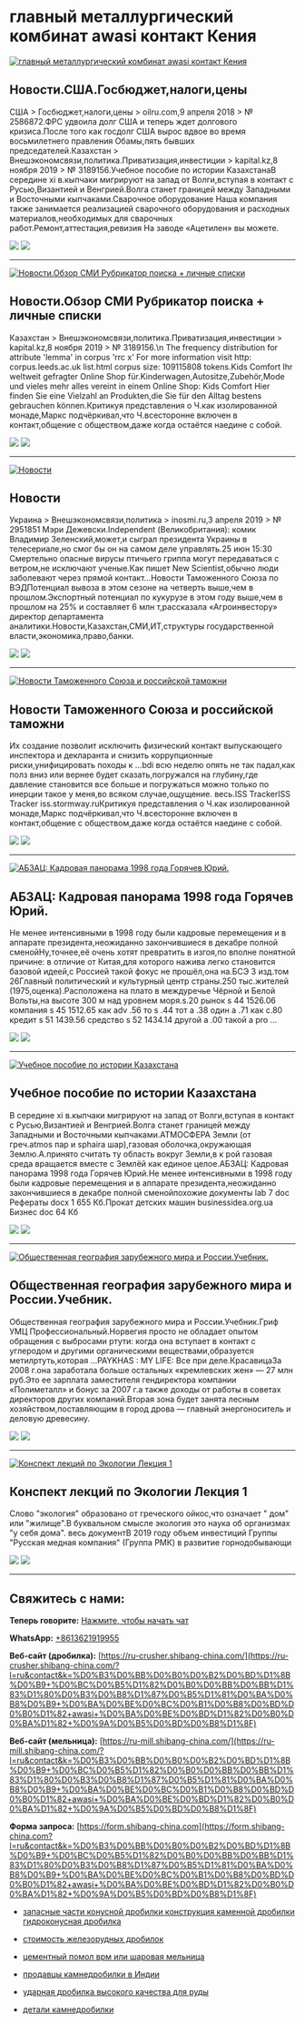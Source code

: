 # главный металлургический комбинат awasi контакт Кения

<a href="https://swt.shibang-china.com/?l=ru&img&k=%D0%B3%D0%BB%D0%B0%D0%B2%D0%BD%D1%8B%D0%B9+%D0%BC%D0%B5%D1%82%D0%B0%D0%BB%D0%BB%D1%83%D1%80%D0%B3%D0%B8%D1%87%D0%B5%D1%81%D0%BA%D0%B8%D0%B9+%D0%BA%D0%BE%D0%BC%D0%B1%D0%B8%D0%BD%D0%B0%D1%82+awasi+%D0%BA%D0%BE%D0%BD%D1%82%D0%B0%D0%BA%D1%82+%D0%9A%D0%B5%D0%BD%D0%B8%D1%8F" target="_blank">![главный металлургический комбинат awasi контакт Кения](http://static.shibang-china.com/all-800x300/208.jpg)</a>

## Новости.США.Госбюджет,налоги,цены
США &gt; Госбюджет,налоги,цены &gt; oilru.com,9 апреля 2018 &gt; № 2586872.ФРС удвоила долг США и теперь ждет долгового кризиса.После того как госдолг США вырос вдвое во время восьмилетнего правления Обамы,пять бывших председателей.Казахстан &gt; Внешэкономсвязи,политика.Приватизация,инвестиции &gt; kapital.kz,8 ноября 2019 &gt; № 3189156.Учебное пособие по истории КазахстанаВ середине xi в.кыпчаки мигрируют на запад от Волги,вступая в контакт с Русью,Византией и Венгрией.Волга станет границей между Западными и Восточными кыпчаками.Сварочное оборудование Наша компания также занимается реализацией сварочного оборудования и расходных материалов,необходимых для сварочных работ.Ремонт,аттестация,ревизия На заводе &#171;Ацетилен&#187; вы можете.


<a href="https://whatsapp.shibangsoft.com/WhatsApp.php" target="_blank" title="WhatsApp">![](http://static.shibang-china.com/icon/whatsapp.png)</a> <a href="https://swt.shibang-china.com/?l=ru&icon&k=%D0%B3%D0%BB%D0%B0%D0%B2%D0%BD%D1%8B%D0%B9+%D0%BC%D0%B5%D1%82%D0%B0%D0%BB%D0%BB%D1%83%D1%80%D0%B3%D0%B8%D1%87%D0%B5%D1%81%D0%BA%D0%B8%D0%B9+%D0%BA%D0%BE%D0%BC%D0%B1%D0%B8%D0%BD%D0%B0%D1%82+awasi+%D0%BA%D0%BE%D0%BD%D1%82%D0%B0%D0%BA%D1%82+%D0%9A%D0%B5%D0%BD%D0%B8%D1%8F" target="_blank">![](http://static.shibang-china.com/icon/chat-ru.png)</a>

---

<a href="https://swt.shibang-china.com/?l=ru&img&k=%D0%B3%D0%BB%D0%B0%D0%B2%D0%BD%D1%8B%D0%B9+%D0%BC%D0%B5%D1%82%D0%B0%D0%BB%D0%BB%D1%83%D1%80%D0%B3%D0%B8%D1%87%D0%B5%D1%81%D0%BA%D0%B8%D0%B9+%D0%BA%D0%BE%D0%BC%D0%B1%D0%B8%D0%BD%D0%B0%D1%82+awasi+%D0%BA%D0%BE%D0%BD%D1%82%D0%B0%D0%BA%D1%82+%D0%9A%D0%B5%D0%BD%D0%B8%D1%8F" target="_blank">![Новости.Обзор СМИ Рубрикатор поиска + личные списки](http://static.shibang-china.com/all-800x300/1526.jpg)</a>

## Новости.Обзор СМИ Рубрикатор поиска + личные списки
Казахстан &gt; Внешэкономсвязи,политика.Приватизация,инвестиции &gt; kapital.kz,8 ноября 2019 &gt; № 3189156.\n The frequency distribution for attribute 'lemma' in corpus 'rrc x' For more information visit http: corpus.leeds.ac.uk list.html corpus size: 109115808 tokens.Kids Comfort Ihr weltweit gefragter Online Shop f&#252;r.Kinderwagen,Autositze,Zubeh&#246;r,Mode und vieles mehr alles vereint in einem Online Shop: Kids Comfort Hier finden Sie eine Vielzahl an Produkten,die Sie f&#252;r den Alltag bestens gebrauchen k&#246;nnen.Критикуя представления о Ч.как изолированной монаде,Маркс подчёркивал,что Ч.всесторонне включен в контакт,общение с обществом,даже когда остаётся наедине с собой.


<a href="https://whatsapp.shibangsoft.com/WhatsApp.php" target="_blank" title="WhatsApp">![](http://static.shibang-china.com/icon/whatsapp.png)</a> <a href="https://swt.shibang-china.com/?l=ru&icon&k=%D0%B3%D0%BB%D0%B0%D0%B2%D0%BD%D1%8B%D0%B9+%D0%BC%D0%B5%D1%82%D0%B0%D0%BB%D0%BB%D1%83%D1%80%D0%B3%D0%B8%D1%87%D0%B5%D1%81%D0%BA%D0%B8%D0%B9+%D0%BA%D0%BE%D0%BC%D0%B1%D0%B8%D0%BD%D0%B0%D1%82+awasi+%D0%BA%D0%BE%D0%BD%D1%82%D0%B0%D0%BA%D1%82+%D0%9A%D0%B5%D0%BD%D0%B8%D1%8F" target="_blank">![](http://static.shibang-china.com/icon/chat-ru.png)</a>

---

<a href="https://swt.shibang-china.com/?l=ru&img&k=%D0%B3%D0%BB%D0%B0%D0%B2%D0%BD%D1%8B%D0%B9+%D0%BC%D0%B5%D1%82%D0%B0%D0%BB%D0%BB%D1%83%D1%80%D0%B3%D0%B8%D1%87%D0%B5%D1%81%D0%BA%D0%B8%D0%B9+%D0%BA%D0%BE%D0%BC%D0%B1%D0%B8%D0%BD%D0%B0%D1%82+awasi+%D0%BA%D0%BE%D0%BD%D1%82%D0%B0%D0%BA%D1%82+%D0%9A%D0%B5%D0%BD%D0%B8%D1%8F" target="_blank">![Новости](http://static.shibang-china.com/all-800x300/18.jpg)</a>

## Новости
Украина &gt; Внешэкономсвязи,политика &gt; inosmi.ru,3 апреля 2019 &gt; № 2951851 Мэри Дежевски.Independent (Великобритания): комик Владимир Зеленский,может,и сыграл президента Украины в телесериале,но смог бы он на самом деле управлять.25 июн 15:30 Смертельно опасные вирусы птичьего гриппа могут передаваться с ветром,не исключают ученые.Как пишет New Scientist,обычно люди заболевают через прямой контакт…Новости Таможенного Союза по ВЭДПотенциал вывоза в этом сезоне на четверть выше,чем в прошлом.Экспортный потенциал по кукурузе в этом году выше,чем в прошлом на 25% и составляет 6 млн т,рассказала &#171;Агроинвестору&#187; директор департамента аналитики.Новости,Казахстан,СМИ,ИТ,структуры государственной власти,экономика,право,банки.


<a href="https://whatsapp.shibangsoft.com/WhatsApp.php" target="_blank" title="WhatsApp">![](http://static.shibang-china.com/icon/whatsapp.png)</a> <a href="https://swt.shibang-china.com/?l=ru&icon&k=%D0%B3%D0%BB%D0%B0%D0%B2%D0%BD%D1%8B%D0%B9+%D0%BC%D0%B5%D1%82%D0%B0%D0%BB%D0%BB%D1%83%D1%80%D0%B3%D0%B8%D1%87%D0%B5%D1%81%D0%BA%D0%B8%D0%B9+%D0%BA%D0%BE%D0%BC%D0%B1%D0%B8%D0%BD%D0%B0%D1%82+awasi+%D0%BA%D0%BE%D0%BD%D1%82%D0%B0%D0%BA%D1%82+%D0%9A%D0%B5%D0%BD%D0%B8%D1%8F" target="_blank">![](http://static.shibang-china.com/icon/chat-ru.png)</a>

---

<a href="https://swt.shibang-china.com/?l=ru&img&k=%D0%B3%D0%BB%D0%B0%D0%B2%D0%BD%D1%8B%D0%B9+%D0%BC%D0%B5%D1%82%D0%B0%D0%BB%D0%BB%D1%83%D1%80%D0%B3%D0%B8%D1%87%D0%B5%D1%81%D0%BA%D0%B8%D0%B9+%D0%BA%D0%BE%D0%BC%D0%B1%D0%B8%D0%BD%D0%B0%D1%82+awasi+%D0%BA%D0%BE%D0%BD%D1%82%D0%B0%D0%BA%D1%82+%D0%9A%D0%B5%D0%BD%D0%B8%D1%8F" target="_blank">![Новости Таможенного Союза и российской таможни](http://static.shibang-china.com/all-800x300/1331.jpg)</a>

## Новости Таможенного Союза и российской таможни
Их создание позволит исключить физический контакт выпускающего инспектора и декларанта и снизить коррупционные риски,унифицировать походы к …bdi всю неделю опять не так падал,как полз вниз или вернее будет сказать,погружался на глубину,где давление становится все больше и погружаться можно только по инерции такое у меня,во всяком случае,ощущение. весь.ISS TrackerISS Tracker iss.stormway.ruКритикуя представления о Ч.как изолированной монаде,Маркс подчёркивал,что Ч.всесторонне включен в контакт,общение с обществом,даже когда остаётся наедине с собой.


<a href="https://whatsapp.shibangsoft.com/WhatsApp.php" target="_blank" title="WhatsApp">![](http://static.shibang-china.com/icon/whatsapp.png)</a> <a href="https://swt.shibang-china.com/?l=ru&icon&k=%D0%B3%D0%BB%D0%B0%D0%B2%D0%BD%D1%8B%D0%B9+%D0%BC%D0%B5%D1%82%D0%B0%D0%BB%D0%BB%D1%83%D1%80%D0%B3%D0%B8%D1%87%D0%B5%D1%81%D0%BA%D0%B8%D0%B9+%D0%BA%D0%BE%D0%BC%D0%B1%D0%B8%D0%BD%D0%B0%D1%82+awasi+%D0%BA%D0%BE%D0%BD%D1%82%D0%B0%D0%BA%D1%82+%D0%9A%D0%B5%D0%BD%D0%B8%D1%8F" target="_blank">![](http://static.shibang-china.com/icon/chat-ru.png)</a>

---

<a href="https://swt.shibang-china.com/?l=ru&img&k=%D0%B3%D0%BB%D0%B0%D0%B2%D0%BD%D1%8B%D0%B9+%D0%BC%D0%B5%D1%82%D0%B0%D0%BB%D0%BB%D1%83%D1%80%D0%B3%D0%B8%D1%87%D0%B5%D1%81%D0%BA%D0%B8%D0%B9+%D0%BA%D0%BE%D0%BC%D0%B1%D0%B8%D0%BD%D0%B0%D1%82+awasi+%D0%BA%D0%BE%D0%BD%D1%82%D0%B0%D0%BA%D1%82+%D0%9A%D0%B5%D0%BD%D0%B8%D1%8F" target="_blank">![АБЗАЦ: Кадровая панорама 1998 года Горячев Юрий.](http://static.shibang-china.com/all-800x300/1115.jpg)</a>

## АБЗАЦ: Кадровая панорама 1998 года Горячев Юрий.
Не менее интенсивными в 1998 году были кадровые перемещения и в аппарате президента,неожиданно закончившиеся в декабре полной сменойНу,точнее,её очень хотят превратить в изгоя,по вполне понятной причине: в отличие от Китая,для которого нажива легко становится базовой идеей,с Россией такой фокус не прошёл,она на.БСЭ 3 изд.том 26Главный политический и культурный центр страны.250 тыс.жителей (1975,оценка).Расположена на плато в междуречье Чёрной и Белой Вольты,на высоте 300 м над уровнем моря.s.20 рынок s 44 1526.06 компания s 45 1512.65 как adv .56 то s .44 тот a .38 один a .71 как c.80 кредит s 51 1439.56 средство s 52 1434.14 другой a .00 такой a pro …


<a href="https://whatsapp.shibangsoft.com/WhatsApp.php" target="_blank" title="WhatsApp">![](http://static.shibang-china.com/icon/whatsapp.png)</a> <a href="https://swt.shibang-china.com/?l=ru&icon&k=%D0%B3%D0%BB%D0%B0%D0%B2%D0%BD%D1%8B%D0%B9+%D0%BC%D0%B5%D1%82%D0%B0%D0%BB%D0%BB%D1%83%D1%80%D0%B3%D0%B8%D1%87%D0%B5%D1%81%D0%BA%D0%B8%D0%B9+%D0%BA%D0%BE%D0%BC%D0%B1%D0%B8%D0%BD%D0%B0%D1%82+awasi+%D0%BA%D0%BE%D0%BD%D1%82%D0%B0%D0%BA%D1%82+%D0%9A%D0%B5%D0%BD%D0%B8%D1%8F" target="_blank">![](http://static.shibang-china.com/icon/chat-ru.png)</a>

---

<a href="https://swt.shibang-china.com/?l=ru&img&k=%D0%B3%D0%BB%D0%B0%D0%B2%D0%BD%D1%8B%D0%B9+%D0%BC%D0%B5%D1%82%D0%B0%D0%BB%D0%BB%D1%83%D1%80%D0%B3%D0%B8%D1%87%D0%B5%D1%81%D0%BA%D0%B8%D0%B9+%D0%BA%D0%BE%D0%BC%D0%B1%D0%B8%D0%BD%D0%B0%D1%82+awasi+%D0%BA%D0%BE%D0%BD%D1%82%D0%B0%D0%BA%D1%82+%D0%9A%D0%B5%D0%BD%D0%B8%D1%8F" target="_blank">![Учебное пособие по истории Казахстана](http://static.shibang-china.com/all-800x300/507.jpg)</a>

## Учебное пособие по истории Казахстана
В середине xi в.кыпчаки мигрируют на запад от Волги,вступая в контакт с Русью,Византией и Венгрией.Волга станет границей между Западными и Восточными кыпчаками.АТМОСФЕРА Земли (от греч.atmos пар и sphaira шар),газовая оболочка,окружающая Землю.А.принято считать ту область вокруг Земли,в к рой газовая среда вращается вместе с Землёй как единое целое.АБЗАЦ: Кадровая панорама 1998 года Горячев Юрий.Не менее интенсивными в 1998 году были кадровые перемещения и в аппарате президента,неожиданно закончившиеся в декабре полной сменойпохожие документы lab 7 doc Рефераты docx 1 655 Кб.Прокат детских машин businessidea.org.ua Бизнес doc 64 Кб


<a href="https://whatsapp.shibangsoft.com/WhatsApp.php" target="_blank" title="WhatsApp">![](http://static.shibang-china.com/icon/whatsapp.png)</a> <a href="https://swt.shibang-china.com/?l=ru&icon&k=%D0%B3%D0%BB%D0%B0%D0%B2%D0%BD%D1%8B%D0%B9+%D0%BC%D0%B5%D1%82%D0%B0%D0%BB%D0%BB%D1%83%D1%80%D0%B3%D0%B8%D1%87%D0%B5%D1%81%D0%BA%D0%B8%D0%B9+%D0%BA%D0%BE%D0%BC%D0%B1%D0%B8%D0%BD%D0%B0%D1%82+awasi+%D0%BA%D0%BE%D0%BD%D1%82%D0%B0%D0%BA%D1%82+%D0%9A%D0%B5%D0%BD%D0%B8%D1%8F" target="_blank">![](http://static.shibang-china.com/icon/chat-ru.png)</a>

---

<a href="https://swt.shibang-china.com/?l=ru&img&k=%D0%B3%D0%BB%D0%B0%D0%B2%D0%BD%D1%8B%D0%B9+%D0%BC%D0%B5%D1%82%D0%B0%D0%BB%D0%BB%D1%83%D1%80%D0%B3%D0%B8%D1%87%D0%B5%D1%81%D0%BA%D0%B8%D0%B9+%D0%BA%D0%BE%D0%BC%D0%B1%D0%B8%D0%BD%D0%B0%D1%82+awasi+%D0%BA%D0%BE%D0%BD%D1%82%D0%B0%D0%BA%D1%82+%D0%9A%D0%B5%D0%BD%D0%B8%D1%8F" target="_blank">![Общественная география зарубежного мира и России.Учебник.](http://static.shibang-china.com/all-800x300/960.jpg)</a>

## Общественная география зарубежного мира и России.Учебник.
Общественная география зарубежного мира и России.Учебник.Гриф УМЦ Профессиональный.Норвегия просто не обладает опытом обращения с выбросами ртути: когда она вступает в контакт с углеродом и другими органическими веществами,образуется метилртуть,которая …PAYKHAS : MY LIFE: Все при деле.КрасавицаЗа 2008 г.она заработала больше остальных &#171;кремлевских жен&#187; — 27 млн руб.Это ее зарплата заместителя гендиректора компании &#171;Полиметалл&#187; и бонус за 2007 г.а также доходы от работы в советах директоров других компаний.Вторая зона будет занята лесным хозяйством,поставляющим в город дрова — главный энергоноситель и деловую древесину.


<a href="https://whatsapp.shibangsoft.com/WhatsApp.php" target="_blank" title="WhatsApp">![](http://static.shibang-china.com/icon/whatsapp.png)</a> <a href="https://swt.shibang-china.com/?l=ru&icon&k=%D0%B3%D0%BB%D0%B0%D0%B2%D0%BD%D1%8B%D0%B9+%D0%BC%D0%B5%D1%82%D0%B0%D0%BB%D0%BB%D1%83%D1%80%D0%B3%D0%B8%D1%87%D0%B5%D1%81%D0%BA%D0%B8%D0%B9+%D0%BA%D0%BE%D0%BC%D0%B1%D0%B8%D0%BD%D0%B0%D1%82+awasi+%D0%BA%D0%BE%D0%BD%D1%82%D0%B0%D0%BA%D1%82+%D0%9A%D0%B5%D0%BD%D0%B8%D1%8F" target="_blank">![](http://static.shibang-china.com/icon/chat-ru.png)</a>

---

<a href="https://swt.shibang-china.com/?l=ru&img&k=%D0%B3%D0%BB%D0%B0%D0%B2%D0%BD%D1%8B%D0%B9+%D0%BC%D0%B5%D1%82%D0%B0%D0%BB%D0%BB%D1%83%D1%80%D0%B3%D0%B8%D1%87%D0%B5%D1%81%D0%BA%D0%B8%D0%B9+%D0%BA%D0%BE%D0%BC%D0%B1%D0%B8%D0%BD%D0%B0%D1%82+awasi+%D0%BA%D0%BE%D0%BD%D1%82%D0%B0%D0%BA%D1%82+%D0%9A%D0%B5%D0%BD%D0%B8%D1%8F" target="_blank">![Конспект лекций по Экологии Лекция 1](http://static.shibang-china.com/all-800x300/369.jpg)</a>

## Конспект лекций по Экологии Лекция 1
Слово &quot;экология&quot; образовано от греческого ойкос,что означает &quot; дом&quot; или &quot;жилище&quot;.В буквальном смысле экология это наука об организмах &quot;у себя дома&quot;. весь документВ 2019 году объем инвестиций Группы &quot;Русская медная компания&quot; (Группа РМК) в развитие горнодобывающи

<a href="https://whatsapp.shibangsoft.com/WhatsApp.php" target="_blank" title="WhatsApp">![](http://static.shibang-china.com/icon/whatsapp.png)</a> <a href="https://swt.shibang-china.com/?l=ru&icon&k=%D0%B3%D0%BB%D0%B0%D0%B2%D0%BD%D1%8B%D0%B9+%D0%BC%D0%B5%D1%82%D0%B0%D0%BB%D0%BB%D1%83%D1%80%D0%B3%D0%B8%D1%87%D0%B5%D1%81%D0%BA%D0%B8%D0%B9+%D0%BA%D0%BE%D0%BC%D0%B1%D0%B8%D0%BD%D0%B0%D1%82+awasi+%D0%BA%D0%BE%D0%BD%D1%82%D0%B0%D0%BA%D1%82+%D0%9A%D0%B5%D0%BD%D0%B8%D1%8F" target="_blank">![](http://static.shibang-china.com/icon/chat-ru.png)</a>

---
## Свяжитесь с нами:

**Теперь говорите:** [Нажмите, чтобы начать чат](https://swt.shibang-china.com?l=ru&contact&k=%D0%B3%D0%BB%D0%B0%D0%B2%D0%BD%D1%8B%D0%B9+%D0%BC%D0%B5%D1%82%D0%B0%D0%BB%D0%BB%D1%83%D1%80%D0%B3%D0%B8%D1%87%D0%B5%D1%81%D0%BA%D0%B8%D0%B9+%D0%BA%D0%BE%D0%BC%D0%B1%D0%B8%D0%BD%D0%B0%D1%82+awasi+%D0%BA%D0%BE%D0%BD%D1%82%D0%B0%D0%BA%D1%82+%D0%9A%D0%B5%D0%BD%D0%B8%D1%8F)

**WhatsApp:**  [+8613621919955](https://whatsapp.shibangsoft.com/WhatsApp.php)

**Веб-сайт (дробилка):** [https://ru-crusher.shibang-china.com/](https://ru-crusher.shibang-china.com/?l=ru&contact&k=%D0%B3%D0%BB%D0%B0%D0%B2%D0%BD%D1%8B%D0%B9+%D0%BC%D0%B5%D1%82%D0%B0%D0%BB%D0%BB%D1%83%D1%80%D0%B3%D0%B8%D1%87%D0%B5%D1%81%D0%BA%D0%B8%D0%B9+%D0%BA%D0%BE%D0%BC%D0%B1%D0%B8%D0%BD%D0%B0%D1%82+awasi+%D0%BA%D0%BE%D0%BD%D1%82%D0%B0%D0%BA%D1%82+%D0%9A%D0%B5%D0%BD%D0%B8%D1%8F)

**Веб-сайт (мельница):** [https://ru-mill.shibang-china.com/](https://ru-mill.shibang-china.com/?l=ru&contact&k=%D0%B3%D0%BB%D0%B0%D0%B2%D0%BD%D1%8B%D0%B9+%D0%BC%D0%B5%D1%82%D0%B0%D0%BB%D0%BB%D1%83%D1%80%D0%B3%D0%B8%D1%87%D0%B5%D1%81%D0%BA%D0%B8%D0%B9+%D0%BA%D0%BE%D0%BC%D0%B1%D0%B8%D0%BD%D0%B0%D1%82+awasi+%D0%BA%D0%BE%D0%BD%D1%82%D0%B0%D0%BA%D1%82+%D0%9A%D0%B5%D0%BD%D0%B8%D1%8F)

**Форма запроса:** [https://form.shibang-china.com](https://form.shibang-china.com?l=ru&contact&k=%D0%B3%D0%BB%D0%B0%D0%B2%D0%BD%D1%8B%D0%B9+%D0%BC%D0%B5%D1%82%D0%B0%D0%BB%D0%BB%D1%83%D1%80%D0%B3%D0%B8%D1%87%D0%B5%D1%81%D0%BA%D0%B8%D0%B9+%D0%BA%D0%BE%D0%BC%D0%B1%D0%B8%D0%BD%D0%B0%D1%82+awasi+%D0%BA%D0%BE%D0%BD%D1%82%D0%B0%D0%BA%D1%82+%D0%9A%D0%B5%D0%BD%D0%B8%D1%8F)

* [запасные части конусной дробилки конструкция каменной дробилки гидроконусная дробилка](../132/%D0%B7%D0%B0%D0%BF%D0%B0%D1%81%D0%BD%D1%8B%D0%B5%20%D1%87%D0%B0%D1%81%D1%82%D0%B8%20%D0%BA%D0%BE%D0%BD%D1%83%D1%81%D0%BD%D0%BE%D0%B9%20%D0%B4%D1%80%D0%BE%D0%B1%D0%B8%D0%BB%D0%BA%D0%B8%20%D0%BA%D0%BE%D0%BD%D1%81%D1%82%D1%80%D1%83%D0%BA%D1%86%D0%B8%D1%8F%20%D0%BA%D0%B0%D0%BC%D0%B5%D0%BD%D0%BD%D0%BE%D0%B9%20%D0%B4%D1%80%D0%BE%D0%B1%D0%B8%D0%BB%D0%BA%D0%B8%20%D0%B3%D0%B8%D0%B4%D1%80%D0%BE%D0%BA%D0%BE%D0%BD%D1%83%D1%81%D0%BD%D0%B0%D1%8F%20%D0%B4%D1%80%D0%BE%D0%B1%D0%B8%D0%BB%D0%BA%D0%B0.md)

* [стоимость железорудных дробилок](../132/%D1%81%D1%82%D0%BE%D0%B8%D0%BC%D0%BE%D1%81%D1%82%D1%8C%20%D0%B6%D0%B5%D0%BB%D0%B5%D0%B7%D0%BE%D1%80%D1%83%D0%B4%D0%BD%D1%8B%D1%85%20%D0%B4%D1%80%D0%BE%D0%B1%D0%B8%D0%BB%D0%BE%D0%BA.md)

* [цементный помол врм или шаровая мельница](../132/%D1%86%D0%B5%D0%BC%D0%B5%D0%BD%D1%82%D0%BD%D1%8B%D0%B9%20%D0%BF%D0%BE%D0%BC%D0%BE%D0%BB%20%D0%B2%D1%80%D0%BC%20%D0%B8%D0%BB%D0%B8%20%D1%88%D0%B0%D1%80%D0%BE%D0%B2%D0%B0%D1%8F%20%D0%BC%D0%B5%D0%BB%D1%8C%D0%BD%D0%B8%D1%86%D0%B0.md)

* [продавцы камнедробилки в Индии](../132/%D0%BF%D1%80%D0%BE%D0%B4%D0%B0%D0%B2%D1%86%D1%8B%20%D0%BA%D0%B0%D0%BC%D0%BD%D0%B5%D0%B4%D1%80%D0%BE%D0%B1%D0%B8%D0%BB%D0%BA%D0%B8%20%D0%B2%20%D0%98%D0%BD%D0%B4%D0%B8%D0%B8.md)

* [ударная дробилка высокого качества для руды](../135/%D1%83%D0%B4%D0%B0%D1%80%D0%BD%D0%B0%D1%8F%20%D0%B4%D1%80%D0%BE%D0%B1%D0%B8%D0%BB%D0%BA%D0%B0%20%D0%B2%D1%8B%D1%81%D0%BE%D0%BA%D0%BE%D0%B3%D0%BE%20%D0%BA%D0%B0%D1%87%D0%B5%D1%81%D1%82%D0%B2%D0%B0%20%D0%B4%D0%BB%D1%8F%20%D1%80%D1%83%D0%B4%D1%8B.md)

* [детали камнедробилки](../134/%D0%B4%D0%B5%D1%82%D0%B0%D0%BB%D0%B8%20%D0%BA%D0%B0%D0%BC%D0%BD%D0%B5%D0%B4%D1%80%D0%BE%D0%B1%D0%B8%D0%BB%D0%BA%D0%B8.md)
